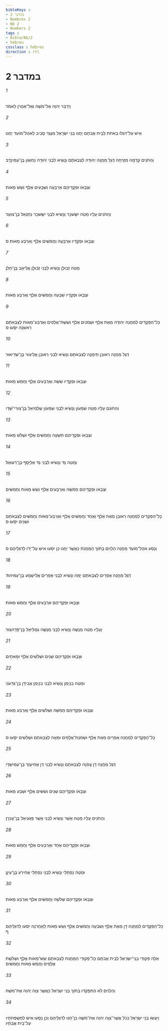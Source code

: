 ```yaml
---
bibleKeys : 
- במדבר 2
- Nombres 2
- Nb 2
- Numbers 2
tags : 
- Bible/Nb/2
- hébreu
cssclass : hébreu
direction : rtl
---
```


# במדבר 2

###### 1
וַיְדַבֵּר יְהוָה אֶל־מֹשֶׁה וְאֶל־אַהֲרֹן לֵאמֹר׃
###### 2
אִישׁ עַל־דִּגְלֹו בְאֹתֹת לְבֵית אֲבֹתָם יַחֲנוּ בְּנֵי יִשְׂרָאֵל מִנֶּגֶד סָבִיב לְאֹהֶל־מֹועֵד יַחֲנוּ׃
###### 3
וְהַחֹנִים קֵדְמָה מִזְרָחָה דֶּגֶל מַחֲנֵה יְהוּדָה לְצִבְאֹתָם וְנָשִׂיא לִבְנֵי יְהוּדָה נַחְשֹׁון בֶּן־עַמִּינָדָב׃
###### 4
וּצְבָאֹו וּפְקֻדֵיהֶם אַרְבָּעָה וְשִׁבְעִים אֶלֶף וְשֵׁשׁ מֵאֹות׃
###### 5
וְהַחֹנִים עָלָיו מַטֵּה יִשָּׂשכָר וְנָשִׂיא לִבְנֵי יִשָּׂשכָר נְתַנְאֵל בֶּן־צוּעָר׃
###### 6
וּצְבָאֹו וּפְקֻדָיו אַרְבָּעָה וַחֲמִשִּׁים אֶלֶף וְאַרְבַּע מֵאֹות׃ ס
###### 7
מַטֵּה זְבוּלֻן וְנָשִׂיא לִבְנֵי זְבוּלֻן אֱלִיאָב בֶּן־חֵלֹן׃
###### 8
וּצְבָאֹו וּפְקֻדָיו שִׁבְעָה וַחֲמִשִּׁים אֶלֶף וְאַרְבַּע מֵאֹות׃
###### 9
כָּל־הַפְּקֻדִים לְמַחֲנֵה יְהוּדָה מְאַת אֶלֶף וּשְׁמֹנִים אֶלֶף וְשֵׁשֶׁת־אֲלָפִים וְאַרְבַּע־מֵאֹות לְצִבְאֹתָם רִאשֹׁנָה יִסָּעוּ׃ ס
###### 10
דֶּגֶל מַחֲנֵה רְאוּבֵן תֵּימָנָה לְצִבְאֹתָם וְנָשִׂיא לִבְנֵי רְאוּבֵן אֱלִיצוּר בֶּן־שְׁדֵיאוּר׃
###### 11
וּצְבָאֹו וּפְקֻדָיו שִׁשָּׁה וְאַרְבָּעִים אֶלֶף וַחֲמֵשׁ מֵאֹות׃
###### 12
וְהַחֹונִם עָלָיו מַטֵּה שִׁמְעֹון וְנָשִׂיא לִבְנֵי שִׁמְעֹון שְׁלֻמִיאֵל בֶּן־צוּרִי־שַׁדָּי׃
###### 13
וּצְבָאֹו וּפְקֻדֵיהֶם תִּשְׁעָה וַחֲמִשִּׁים אֶלֶף וּשְׁלֹשׁ מֵאֹות׃
###### 14
וְמַטֵּה גָּד וְנָשִׂיא לִבְנֵי גָד אֶלְיָסָף בֶּן־רְעוּאֵל׃
###### 15
וּצְבָאֹו וּפְקֻדֵיהֶם חֲמִשָּׁה וְאַרְבָּעִים אֶלֶף וְשֵׁשׁ מֵאֹות וַחֲמִשִּׁים׃
###### 16
כָּל־הַפְּקֻדִים לְמַחֲנֵה רְאוּבֵן מְאַת אֶלֶף וְאֶחָד וַחֲמִשִּׁים אֶלֶף וְאַרְבַּע־מֵאֹות וַחֲמִשִּׁים לְצִבְאֹתָם וּשְׁנִיִּם יִסָּעוּ׃ ס
###### 17
וְנָסַע אֹהֶל־מֹועֵד מַחֲנֵה הַלְוִיִּם בְּתֹוךְ הַמַּחֲנֹת כַּאֲשֶׁר יַחֲנוּ כֵּן יִסָּעוּ אִישׁ עַל־יָדֹו לְדִגְלֵיהֶם׃ ס
###### 18
דֶּגֶל מַחֲנֵה אֶפְרַיִם לְצִבְאֹתָם יָמָּה וְנָשִׂיא לִבְנֵי אֶפְרַיִם אֱלִישָׁמָע בֶּן־עַמִּיהוּד׃
###### 19
וּצְבָאֹו וּפְקֻדֵיהֶם אַרְבָּעִים אֶלֶף וַחֲמֵשׁ מֵאֹות׃
###### 20
וְעָלָיו מַטֵּה מְנַשֶּׁה וְנָשִׂיא לִבְנֵי מְנַשֶּׁה גַּמְלִיאֵל בֶּן־פְּדָהצוּר׃
###### 21
וּצְבָאֹו וּפְקֻדֵיהֶם שְׁנַיִם וּשְׁלֹשִׁים אֶלֶף וּמָאתָיִם׃
###### 22
וּמַטֵּה בִּנְיָמִן וְנָשִׂיא לִבְנֵי בִנְיָמִן אֲבִידָן בֶּן־גִּדְעֹנִי׃
###### 23
וּצְבָאֹו וּפְקֻדֵיהֶם חֲמִשָּׁה וּשְׁלֹשִׁים אֶלֶף וְאַרְבַּע מֵאֹות׃
###### 24
כָּל־הַפְּקֻדִים לְמַחֲנֵה אֶפְרַיִם מְאַת אֶלֶף וּשְׁמֹנַת־אֲלָפִים וּמֵאָה לְצִבְאֹתָם וּשְׁלִשִׁים יִסָּעוּ׃ ס
###### 25
דֶּגֶל מַחֲנֵה דָן צָפֹנָה לְצִבְאֹתָם וְנָשִׂיא לִבְנֵי דָן אֲחִיעֶזֶר בֶּן־עַמִּישַׁדָּי׃
###### 26
וּצְבָאֹו וּפְקֻדֵיהֶם שְׁנַיִם וְשִׁשִּׁים אֶלֶף וּשְׁבַע מֵאֹות׃
###### 27
וְהַחֹנִים עָלָיו מַטֵּה אָשֵׁר וְנָשִׂיא לִבְנֵי אָשֵׁר פַּגְעִיאֵל בֶּן־עָכְרָן׃
###### 28
וּצְבָאֹו וּפְקֻדֵיהֶם אֶחָד וְאַרְבָּעִים אֶלֶף וַחֲמֵשׁ מֵאֹות׃
###### 29
וּמַטֵּה נַפְתָּלִי וְנָשִׂיא לִבְנֵי נַפְתָּלִי אֲחִירַע בֶּן־עֵיןָן׃
###### 30
וּצְבָאֹו וּפְקֻדֵיהֶם שְׁלֹשָׁה וַחֲמִשִּׁים אֶלֶף וְאַרְבַּע מֵאֹות׃
###### 31
כָּל־הַפְּקֻדִים לְמַחֲנֵה דָן מְאַת אֶלֶף וְשִׁבְעָה וַחֲמִשִּׁים אֶלֶף וְשֵׁשׁ מֵאֹות לָאַחֲרֹנָה יִסְעוּ לְדִגְלֵיהֶם׃ ף
###### 32
אֵלֶּה פְּקוּדֵי בְנֵי־יִשְׂרָאֵל לְבֵית אֲבֹתָם כָּל־פְּקוּדֵי הַמַּחֲנֹת לְצִבְאֹתָם שֵׁשׁ־מֵאֹות אֶלֶף וּשְׁלֹשֶׁת אֲלָפִים וַחֲמֵשׁ מֵאֹות וַחֲמִשִּׁים׃
###### 33
וְהַלְוִיִּם לֹא הָתְפָּקְדוּ בְּתֹוךְ בְּנֵי יִשְׂרָאֵל כַּאֲשֶׁר צִוָּה יְהוָה אֶת־מֹשֶׁה׃
###### 34
וַיַּעֲשׂוּ בְּנֵי יִשְׂרָאֵל כְּכֹל אֲשֶׁר־צִוָּה יְהוָה אֶת־מֹשֶׁה כֵּן־חָנוּ לְדִגְלֵיהֶם וְכֵן נָסָעוּ אִישׁ לְמִשְׁפְּחֹתָיו עַל־בֵּית אֲבֹתָיו׃
